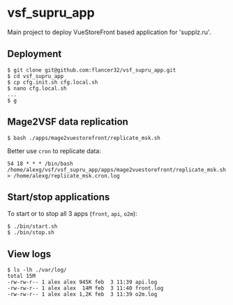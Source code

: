# vsf_supru_app

Main project to deploy VueStoreFront based application for 'supplz.ru'.




## Deployment

```
$ git clone git@github.com:flancer32/vsf_supru_app.git
$ cd vsf_supru_app
$ cp cfg.init.sh cfg.local.sh
$ nano cfg.local.sh
...
$ g

```


## Mage2VSF data replication

```
$ bash ./apps/mage2vuestorefront/replicate_msk.sh
```

Better use `cron` to replicate data:
```
54 18 * * * /bin/bash /home/alexg/vsf/vsf_supru_app/apps/mage2vuestorefront/replicate_msk.sh > /home/alexg/replicate_msk.cron.log
```


## Start/stop applications
To start or to stop all 3 apps (`front`, `api`, `o2m`):
```
$ ./bin/start.sh
$ ./bin/stop.sh
```

## View logs

```
$ ls -lh ./var/log/
total 15M
-rw-rw-r-- 1 alex alex 945K feb  3 11:39 api.log
-rw-rw-r-- 1 alex alex  14M feb  3 11:40 front.log
-rw-rw-r-- 1 alex alex 1,2K feb  3 11:39 o2m.log
```